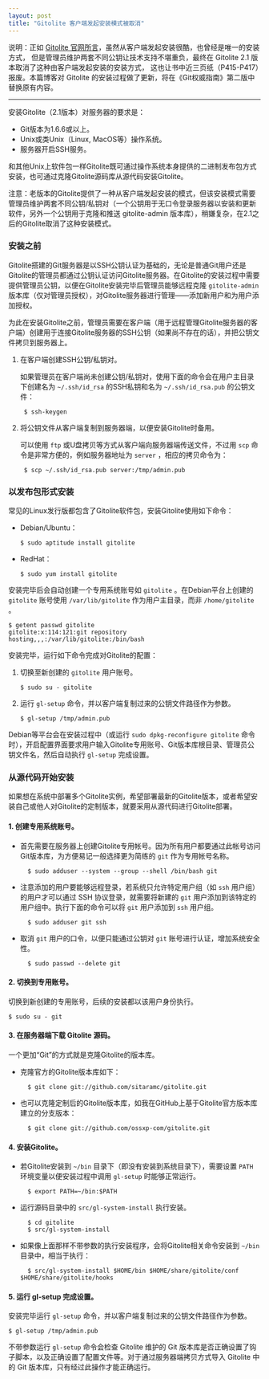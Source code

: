 ```yaml
---
layout: post
title: "Gitolite 客户端发起安装模式被取消"
---
```


说明：正如 [Gitolite 官网所言][notes-install-from-client]，虽然从客户端发起安装很酷，也曾经是唯一的安装方式，
但是管理员维护两套不同公钥让技术支持不堪重负，最终在 Gitolite 2.1 版本取消了这种由客户端发起安装的安装方式，
这也让书中近三页纸（P415-P417）报废。本篇博客对 Gitolite 的安装过程做了更新，将在《Git权威指南》第二版中替换原有内容。

---

安装Gitolite（2.1版本）对服务器的要求是：

* Git版本为1.6.6或以上。
* Unix或类Unix（Linux, MacOS等）操作系统。
* 服务器开启SSH服务。

和其他Unix上软件包一样Gitolite既可通过操作系统本身提供的二进制发布包方式安装，也可通过克隆Gitolite源码库从源代码安装Gitolite。

注意：老版本的Gitolite提供了一种从客户端发起安装的模式，但该安装模式需要管理员维护两套不同公钥/私钥对（一个公钥用于无口令登录服务器以安装和更新软件，另外一个公钥用于克隆和推送 gitolite-admin 版本库），稍嫌复杂，在2.1之后的Gitolite取消了这种安装模式。

### 安装之前 ###

Gitolite搭建的Git服务器是以SSH公钥认证为基础的，无论是普通Git用户还是Gitolite的管理员都通过公钥认证访问Gitolite服务器。在Gitolite的安装过程中需要提供管理员公钥，以便在Gitolite安装完毕后管理员能够远程克隆 `gitolite-admin` 版本库（仅对管理员授权），对Gitolite服务器进行管理——添加新用户和为用户添加授权。

为此在安装Gitolite之前，管理员需要在客户端（用于远程管理Gitolite服务器的客户端）创建用于连接Gitolite服务器的SSH公钥（如果尚不存在的话），并把公钥文件拷贝到服务器上。

1. 在客户端创建SSH公钥/私钥对。

    如果管理员在客户端尚未创建公钥/私钥对，使用下面的命令会在用户主目录下创建名为 `~/.ssh/id_rsa` 的SSH私钥和名为 `~/.ssh/id_rsa.pub` 的公钥文件：


        $ ssh-keygen

2. 将公钥文件从客户端复制到服务器端，以便安装Gitolite时备用。

    可以使用 `ftp` 或U盘拷贝等方式从客户端向服务器端传送文件，不过用 `scp` 命令是非常方便的，例如服务器地址为 `server` ，相应的拷贝命令为：


        $ scp ~/.ssh/id_rsa.pub server:/tmp/admin.pub

### 以发布包形式安装 ###

常见的Linux发行版都包含了Gitolite软件包，安装Gitolite使用如下命令：

* Debian/Ubuntu：

      $ sudo aptitude install gitolite

* RedHat：

      $ sudo yum install gitolite

安装完毕后会自动创建一个专用系统账号如 `gitolite` 。在Debian平台上创建的 `gitolite` 账号使用 `/var/lib/gitolite` 作为用户主目录，而非 `/home/gitolite` 。

    $ getent passwd gitolite
    gitolite:x:114:121:git repository hosting,,,:/var/lib/gitolite:/bin/bash

安装完毕，运行如下命令完成对Gitolite的配置：

1. 切换至新创建的 `gitolite` 用户账号。

       $ sudo su - gitolite

2. 运行 `gl-setup` 命令，并以客户端复制过来的公钥文件路径作为参数。

       $ gl-setup /tmp/admin.pub

Debian等平台会在安装过程中（或运行 `sudo dpkg-reconfigure gitolite` 命令时），开启配置界面要求用户输入Gitolite专用账号、Git版本库根目录、管理员公钥文件名，然后自动执行 `gl-setup` 完成设置。

### 从源代码开始安装 ###

如果想在系统中部署多个Gitolite实例，希望部署最新的Gitolite版本，或者希望安装自己或他人对Gitolite的定制版本，就要采用从源代码进行Gitolite部署。

#### 1. 创建专用系统账号。 ####

* 首先需要在服务器上创建Gitolite专用帐号。因为所有用户都要通过此帐号访问Git版本库，为方便易记一般选择更为简练的 `git` 作为专用帐号名称。

        $ sudo adduser --system --group --shell /bin/bash git

* 注意添加的用户要能够远程登录，若系统只允许特定用户组（如 `ssh` 用户组）的用户才可以通过 SSH 协议登录，就需要将新建的 `git` 用户添加到该特定的用户组中。执行下面的命令可以将 `git` 用户添加到 `ssh` 用户组。

        $ sudo adduser git ssh

* 取消 `git` 用户的口令，以便只能通过公钥对 `git` 账号进行认证，增加系统安全性。

        $ sudo passwd --delete git

#### 2. 切换到专用账号。 ####

切换到新创建的专用账号，后续的安装都以该用户身份执行。

    $ sudo su - git

#### 3. 在服务器端下载 Gitolite 源码。 ####

一个更加“Git”的方式就是克隆Gitolite的版本库。

* 克隆官方的Gitolite版本库如下：

        $ git clone git://github.com/sitaramc/gitolite.git

* 也可以克隆定制后的Gitolite版本库，如我在GitHub上基于Gitolite官方版本库建立的分支版本：

        $ git clone git://github.com/ossxp-com/gitolite.git

#### 4. 安装Gitolite。 ####

* 若Gitolite安装到 `~/bin` 目录下（即没有安装到系统目录下），需要设置 `PATH` 环境变量以便安装过程中调用 `gl-setup` 时能够正常运行。

        $ export PATH=~/bin:$PATH

* 运行源码目录中的 `src/gl-system-install` 执行安装。

        $ cd gitolite
        $ src/gl-system-install

* 如果像上面那样不带参数的执行安装程序，会将Gitolite相关命令安装到 `~/bin` 目录中，相当于执行：

        $ src/gl-system-install $HOME/bin $HOME/share/gitolite/conf $HOME/share/gitolite/hooks

#### 5. 运行 gl-setup 完成设置。 ####

安装完毕运行 `gl-setup` 命令，并以客户端复制过来的公钥文件路径作为参数。

    $ gl-setup /tmp/admin.pub

不带参数运行 `gl-setup` 命令会检查 Gitolite 维护的 Git 版本库是否正确设置了钩子脚本，以及正确设置了配置文件等。对于通过服务器端拷贝方式导入 Gitolite 中的 Git 版本库，只有经过此操作才能正确运行。

[notes-install-from-client]: https://github.com/sitaramc/gitolite/blob/2056c959177df094574c3928fb1ef51fe8e32757/doc/1-INSTALL.mkd#_appendix_a_the_from_client_method "Notes on obsolte install from client"
